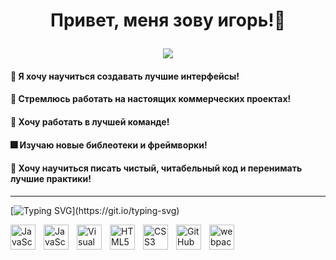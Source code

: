# <p align='center'>Привет, меня зову игорь!:wave:</p>
<p align="center">
  <img src="https://media.giphy.com/media/Yx5ns1mSPBle0/giphy.gif">
</p>


#### :radio_button: Я хочу научиться создавать лучшие интерфейсы!
#### :office: Стремлюсь работать на настоящих коммерческих проектах!
#### :100: Хочу работать в лучшей команде!
#### :fireworks: Изучаю новые библеотеки и фреймворки!
#### :dart: Хочу научиться писать чистый, читабельный код и перенимать лучшие практики!

<hr/>

[![Typing SVG](https://readme-typing-svg.herokuapp.com?color=%2336BCF7&lines=Мой+стек:)](https://git.io/typing-svg)

<p>
  <img align="left" alt="JavaScript" width="40px" src="https://cdn.jsdelivr.net/gh/devicons/devicon/icons/javascript/javascript-original.svg" style="padding-right:10px;" />
  
  <img align="left" alt="JavaScript" width="40px" src="https://cdn-icons.flaticon.com/png/512/1183/premium/1183672.png?token=exp=1661191860~hmac=76fb531d36f4e1e5dde1f041ae2a4f45" style="padding-right:10px;" />
  
<img src="https://www.vectorlogo.zone/logos/js_webpack/js_webpack-icon.svg" alt="webpack" width="40" height="40" style="padding-right:10px;"/>
  <img align="left" alt="Visual Studio Code" width="40px" src="https://cdn.jsdelivr.net/gh/devicons/devicon/icons/vscode/vscode-original.svg" style="padding-right:10px;" />
  <img align="left" alt="HTML5" width="40px" src="https://cdn.jsdelivr.net/gh/devicons/devicon/icons/html5/html5-original.svg" style="padding-right:10px;" />
  <img align="left" alt="CSS3" width="40px" src="https://cdn.jsdelivr.net/gh/devicons/devicon/icons/css3/css3-original.svg" style="padding-right:10px;" />
  
  <img align="left" alt="GitHub" width="40px" src="https://user-images.githubusercontent.com/3369400/139447912-e0f43f33-6d9f-45f8-be46-2df5bbc91289.png" style="padding-right:10px;" />

</p>
